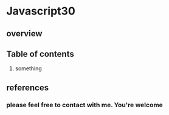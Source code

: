 # Javascript30

## overview

## Table of contents

1. something

## references

### please feel free to contact with me. You're welcome